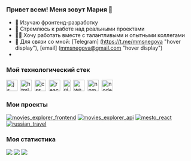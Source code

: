 ### Привет всем! Меня зовут Мария 👋 

- 🌱 Изучаю фронтенд-разработку
- 🚀 Стремлюсь к работе над реальными проектами
- 👨‍💻 Хочу работать вместе с талантливыми и опытными коллегами
- 💬 Для связи со мной: [Telegram] (https://t.me/mmsnegova "hover display"), [email] (mmsnegova@gmail.com "hover display")
- 
### Мой технологический стек
<img src="https://cdn.jsdelivr.net/gh/devicons/devicon/icons/javascript/javascript-original.svg" title="js" width="30" height="30"/>&nbsp;
<img src="https://cdn.jsdelivr.net/gh/devicons/devicon/icons/html5/html5-original.svg" title="html" width="30" height="30"/>&nbsp;
<img src="https://cdn.jsdelivr.net/gh/devicons/devicon/icons/css3/css3-original.svg" title="css" width="30" height="30"/>&nbsp;
<img src="https://cdn.jsdelivr.net/gh/devicons/devicon/icons/react/react-original.svg" title="react" width="30" height="30"/>&nbsp;
<img src="https://cdn.jsdelivr.net/gh/devicons/devicon/icons/git/git-plain.svg" title="git" width="20" height="30"/>&nbsp;
<img src="https://cdn.jsdelivr.net/gh/devicons/devicon/icons/webpack/webpack-original.svg" title="webpack" width="30" height="30"/>&nbsp;
<img src="https://cdn.jsdelivr.net/gh/devicons/devicon/icons/npm/npm-original-wordmark.svg" title="npm" width="30" height="30"/>&nbsp;
<img src="https://cdn.jsdelivr.net/gh/devicons/devicon/icons/nodejs/nodejs-original.svg" title="node" width="30" height="30"/>&nbsp;

### Мои проекты
[![movies_explorer_frontend](https://img.shields.io/badge/-movies_explorer_frontend-090909?style=for-the-badge&logoColor=27A0D9)](https://github.com/mmsnegova/movies-explorer-frontend)
[![movies_explorer_api](https://img.shields.io/badge/-movies_explorer_api-090909?style=for-the-badge&logoColor=27A0D9)](https://github.com/mmsnegova/movies-explorer-api)
[![mesto_react](https://img.shields.io/badge/-mesto_react-090909?style=for-the-badge&logoColor=27A0D9)](https://github.com/mmsnegova/mesto-react)
[![russian_travel](https://img.shields.io/badge/-russian_travel-090909?style=for-the-badge&logoColor=27A0D9)](https://github.com/mmsnegova/russian-travel)


### Моя статистика
<div>
	<img src="https://github-profile-summary-cards.vercel.app/api/cards/profile-details?username=mmsnegova&theme=github_dark"/>
	<img src="https://github-profile-summary-cards.vercel.app/api/cards/most-commit-language?username=mmsnegova&theme=github_dark"/>
	<img src="https://github-profile-summary-cards.vercel.app/api/cards/stats?username=mmsnegova&theme=github_dark"/>
</div>
